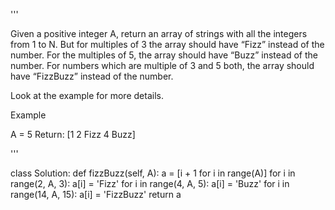 '''

Given a positive integer A, return an array of strings with all the integers from 1 to N.
But for multiples of 3 the array should have “Fizz” instead of the number.
For the multiples of 5, the array should have “Buzz” instead of the number.
For numbers which are multiple of 3 and 5 both, the array should have “FizzBuzz” instead of the number.

Look at the example for more details.

Example

A = 5
Return: [1 2 Fizz 4 Buzz]

'''


class Solution:
    def fizzBuzz(self, A):
        a = [i + 1 for i in range(A)]
        for i in range(2, A, 3):
            a[i] = 'Fizz'
        for i in range(4, A, 5):
            a[i] = 'Buzz'
        for i in range(14, A, 15):
            a[i] = 'FizzBuzz'
        return a
